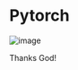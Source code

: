 # Pytorch



![image](https://user-images.githubusercontent.com/69597971/191639920-0f92bb95-1cc6-47e5-a25a-17a1028e2b5b.png)



Thanks God!
